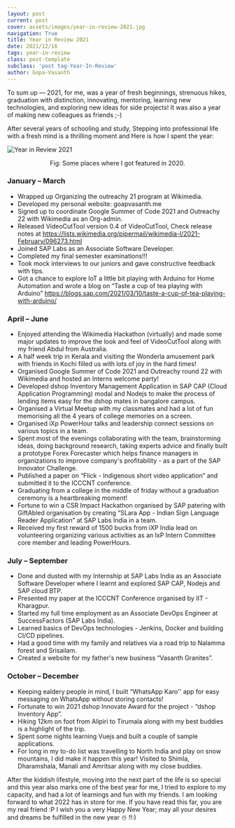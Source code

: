 ```yaml
---
layout: post
current: post
cover: assets/images/year-in-review-2021.jpg
navigation: True
title: Year in Review 2021
date: 2021/12/16
tags: year-in-review
class: post-template
subclass: 'post tag-Year-In-Review'
author: Gopa-Vasanth
---
```


To sum up — 2021, for me, was a year of fresh beginnings, strenuous hikes, graduation with distinction, innovating, mentoring, learning new technologies, and exploring new ideas for side projects! It was also a year of making new colleagues as friends ;-)

After several years of schooling and study, Stepping into professional life with a fresh mind is a thrilling moment and Here is how I spent the year:


![Year in Review 2021](assets/images/year-in-review-2021.jpg)<center>Fig: Some places where I got featured in 2020.</center>


### January – March

-   Wrapped up Organizing the outreachy 21 program at Wikimedia.
-   Developed my personal website: goapvasanth.me
-   Signed up to coordinate Google Summer of Code 2021 and Outreachy 22 with Wikimedia as an Org-admin.
-   Released VideoCutTool version 0.4 of VideoCutTool, Check release notes at https://lists.wikimedia.org/pipermail/wikimedia-l/2021-February/096273.html
-   Joined SAP Labs as an Associate Software Developer.
-   Completed my final semester examinations!!!
-   Took mock interviews to our juniors and gave constructive feedback with tips.
-   Got a chance to explore IoT a little bit playing with Arduino for Home Automation and wrote a blog on “Taste a cup of tea playing with Arduino” https://blogs.sap.com/2021/03/10/taste-a-cup-of-tea-playing-with-arduino/


### April – June

-   Enjoyed attending the Wikimedia Hackathon (virtually) and made some major updates to improve the look and feel of VideoCutTool along with my friend Abdul from Australia.
-   A half week trip in Kerala and visiting the Wonderla amusement park with friends in Kochi filled us with lots of joy in the hard times!
-   Organised Google Summer of Code 2021 and Outreachy round 22 with Wikimedia and hosted an Interns welcome party!
-   Developed dshop Inventory Management Application in SAP CAP (Cloud Application Programming) modal and Nodejs to make the process of lending items easy for the dshop mates in bangalore campus.
-   Organised a Virtual Meetup with my classmates and had a lot of fun memorising all the 4 years of college memories on a screen.
-   Organised iXp PowerHour talks and leadership connect sessions on various topics in a team.
-   Spent most of the evenings collaborating with the team, brainstorming ideas, doing background research, taking experts advice and finally built a prototype Forex Forecaster which helps finance managers in organizations to improve company's profitability - as a part of the SAP Innovator Challenge.
-   Published a paper on “Flick - Indigenous short video application” and submitted it to the ICCCNT conference.
-   Graduating from a college in the middle of friday without a graduation ceremony is a heartbreaking moment!
-   Fortune to win a CSR Impact Hackathon organised by SAP patering with GiftAbled organisation by creating “SLara App - Indian Sign Language Reader Application” at SAP Labs India in a team.
-   Received my first reward of 1500 bucks from iXP India lead on volunteering organizing various activities as an IxP Intern Committee core member and leading PowerHours.


### July – September

-   Done and dusted with my Internship at SAP Labs India as an Associate Software Developer where I learnt and explored SAP CAP, Nodejs and SAP cloud BTP.
-   Presented my paper at the ICCCNT Conference organised by IIT - Kharagpur.
-   Started my full time employment as an Associate DevOps Engineer at SuccessFactors (SAP Labs India).
-   Learned basics of DevOps technologies - Jenkins, Docker and building CI/CD pipelines.
-   Had a good time with my family and relatives via a road trip to Nalamma forest and Srisailam.
-   Created a website for my father's new business “Vasanth Granites”.


### October – December

-   Keeping ealdery people in mind, I built “WhatsApp Karo'' app for easy messaging on WhatsApp without storing contacts!
-   Fortunate to win 2021 dshop Innovate Award for the project - “dshop Inventory App”.
-   Hiking 12km on foot from Alipiri to Tirumala along with my best buddies is a highlight of the trip.
-   Spent some nights learning Vuejs and built a couple of sample applications.
-   For long in my to-do list was travelling to North India and play on snow mountains, I did make it happen this year! Visited to Shimla, Dharamshala, Manali and Amritsar along with my close buddies.

After the kiddish lifestyle, moving into the next part of the life is so special and this year also marks one of the best year for me, I tried to explore to my capacity, and had a lot of learnings and fun with my friends. I am looking forward to what 2022 has in store for me. If you have read this far, you are my real friend :P I wish you a very Happy New Year; may all your desires and dreams be fulfilled in the new year ☃️ !!:)